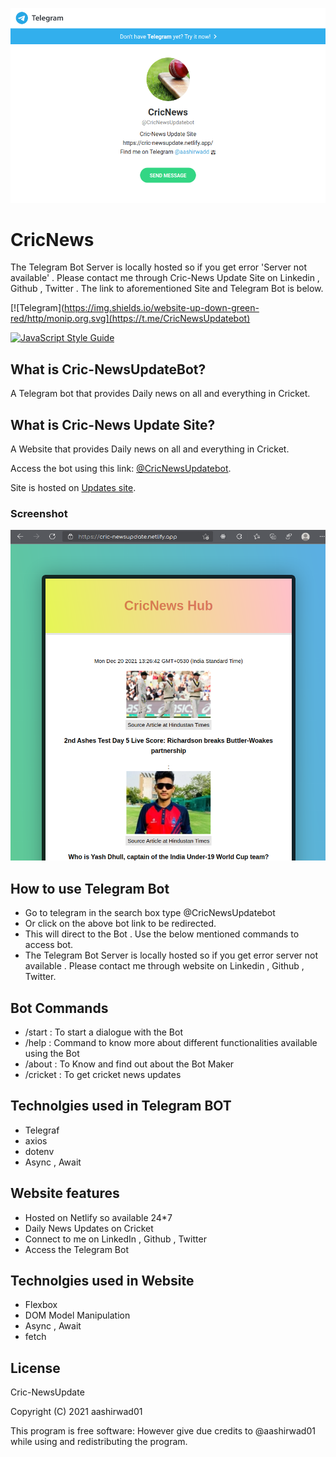 ![CricNews](https://github.com/aashirwad01/telegrambot_live_cricketscores/blob/a018eb6adf0c04bbb883f5fd2aa9f9bc977c90a0/images/1.png)

# CricNews
The Telegram Bot Server is locally hosted so if you get error 'Server not available' . Please contact me through Cric-News Update Site on Linkedin , Github , Twitter . The link to aforementioned Site and Telegram Bot is below.

[![Telegram](https://img.shields.io/website-up-down-green-red/http/monip.org.svg](https://t.me/CricNewsUpdatebot)

[![JavaScript Style Guide](https://img.shields.io/badge/code_style-standard-brightgreen.svg)](https://standardjs.com)

## What is Cric-NewsUpdateBot?
A Telegram bot that provides Daily news on all and everything in Cricket.

## What is Cric-News Update Site?
A Website that provides Daily news on all and everything in Cricket.

Access the bot using this link: [@CricNewsUpdatebot](https://t.me/CricNewsUpdatebot). 

Site is hosted on [Updates site](https://cric-newsupdate.netlify.app/).

### Screenshot
![Cric-news Update Site](https://github.com/aashirwad01/telegrambot_live_cricketscores/blob/08d457416d524ce7d695d47fb5bd2b15662e5166/images/2.png)

## How to use Telegram Bot
- Go to telegram in the search box type @CricNewsUpdatebot
- Or click on the above bot link to be redirected.
- This will direct to the Bot . Use the below mentioned commands to access bot.
- The Telegram Bot Server is locally hosted so if you get error server not available . Please contact me through website on Linkedin , Github , Twitter.

## Bot Commands


- /start : To start a dialogue with the Bot
- /help : Command to know more about different functionalities available using the Bot
- /about : To Know and find out about the Bot Maker
- /cricket : To get cricket news updates

## Technolgies used in Telegram BOT
- Telegraf
- axios
- dotenv
- Async , Await

## Website features
- Hosted on Netlify so available 24*7
- Daily News Updates on Cricket
- Connect to me on LinkedIn , Github , Twitter 
- Access the Telegram Bot

## Technolgies used in Website
- Flexbox
- DOM Model Manipulation
- Async , Await
- fetch



## License
Cric-NewsUpdate

Copyright (C) 2021 aashirwad01

This program is free software: However give due credits to @aashirwad01 while using and redistributing the program.



